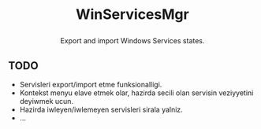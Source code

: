 # <p align="center">WinServicesMgr</p>
<p align="center">Export and import Windows Services states.</p>

## TODO
- Servisleri export/import etme funksionalligi.
- Kontekst menyu elave etmek olar, hazirda secili olan servisin veziyyetini deyiwmek ucun.
- Hazirda iwleyen/iwlemeyen servisleri sirala yalniz.
- ...
